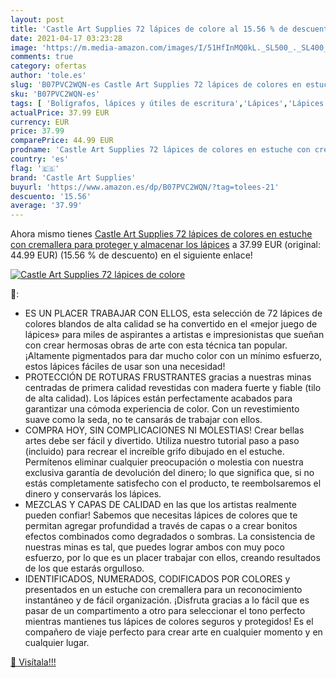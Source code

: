 ```yaml
---
layout: post
title: 'Castle Art Supplies 72 lápices de colore al 15.56 % de descuento'
date: 2021-04-17 03:23:28
image: 'https://m.media-amazon.com/images/I/51HfInMQ0kL._SL500_._SL400_.jpg'
comments: true
category: ofertas
author: 'tole.es'
slug: 'B07PVC2WQN-es Castle Art Supplies 72 lápices de colores en estuche con...'
sku: 'B07PVC2WQN-es'
tags: [ 'Bolígrafos, lápices y útiles de escritura','Lápices','Lápices de colores para adultos','Oficina y papelería','castle art supplies','lápices', ]
actualPrice: 37.99 EUR
currency: EUR
price: 37.99
comparePrice: 44.99 EUR
prodname: 'Castle Art Supplies 72 lápices de colores en estuche con cremallera para proteger y almacenar los lápices'
country: 'es'
flag: '🇪🇸'
brand: 'Castle Art Supplies'
buyurl: 'https://www.amazon.es/dp/B07PVC2WQN/?tag=tolees-21'
descuento: '15.56'
average: '37.99'
---
```


Ahora mismo tienes [Castle Art Supplies 72 lápices de colores en estuche con cremallera para proteger y almacenar los lápices](https://www.amazon.es/dp/B07PVC2WQN/?tag=tolees-21) a 37.99 EUR (original: 44.99 EUR) (15.56 %  de descuento) en el siguiente enlace!

[![Castle Art Supplies 72 lápices de colore](https://m.media-amazon.com/images/I/51HfInMQ0kL._SL500_._SL400_.jpg)](https://www.amazon.es/dp/B07PVC2WQN/?tag=tolees-21)

🔎:

- ES UN PLACER TRABAJAR CON ELLOS, esta selección de 72 lápices de colores blandos de alta calidad se ha convertido en el «mejor juego de lápices» para miles de aspirantes a artistas e impresionistas que sueñan con crear hermosas obras de arte con esta técnica tan popular. ¡Altamente pigmentados para dar mucho color con un mínimo esfuerzo, estos lápices fáciles de usar son una necesidad!
- PROTECCIÓN DE ROTURAS FRUSTRANTES gracias a nuestras minas centradas de primera calidad revestidas con madera fuerte y fiable (tilo de alta calidad). Los lápices están perfectamente acabados para garantizar una cómoda experiencia de color. Con un revestimiento suave como la seda, no te cansarás de trabajar con ellos.
- COMPRA HOY, SIN COMPLICACIONES NI MOLESTIAS! Crear bellas artes debe ser fácil y divertido. Utiliza nuestro tutorial paso a paso (incluido) para recrear el increíble grifo dibujado en el estuche. Permítenos eliminar cualquier preocupación o molestia con nuestra exclusiva garantía de devolución del dinero; lo que significa que, si no estás completamente satisfecho con el producto, te reembolsaremos el dinero y conservarás los lápices.
- MEZCLAS Y CAPAS DE CALIDAD en las que los artistas realmente pueden confiar! Sabemos que necesitas lápices de colores que te permitan agregar profundidad a través de capas o a crear bonitos efectos combinados como degradados o sombras. La consistencia de nuestras minas es tal, que puedes lograr ambos con muy poco esfuerzo, por lo que es un placer trabajar con ellos, creando resultados de los que estarás orgulloso.
- IDENTIFICADOS, NUMERADOS, CODIFICADOS POR COLORES y presentados en un estuche con cremallera para un reconocimiento instantáneo y de fácil organización. ¡Disfruta gracias a lo fácil que es pasar de un compartimento a otro para seleccionar el tono perfecto mientras mantienes tus lápices de colores seguros y protegidos! Es el compañero de viaje perfecto para crear arte en cualquier momento y en cualquier lugar.

[🛒 Visítala!!!](https://www.amazon.es/dp/B07PVC2WQN/?tag=tolees-21)
